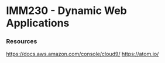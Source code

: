 # IMM230 - Dynamic Web Applications

### Resources
https://docs.aws.amazon.com/console/cloud9/ 
https://atom.io/
